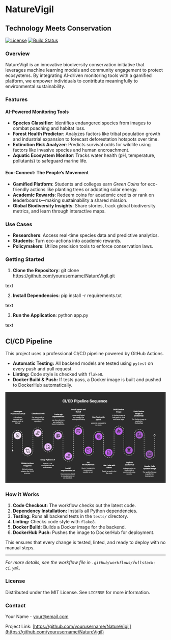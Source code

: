 # NatureVigil
## Technology Meets Conservation

[![License](https://img.shields.io/badge/License-MIT-blue.svg)](https://opensource.org/licenses/MIT)
[![Build Status](https://travis-ci.org/yourusername/NatureVigil.svg?branch=main)](https://travis-ci.org/yourusername/NatureVigil)

### Overview

NatureVigil is an innovative biodiversity conservation initiative that leverages machine learning models and community engagement to protect ecosystems. By integrating AI-driven monitoring tools with a gamified platform, we empower individuals to contribute meaningfully to environmental sustainability.

### Features

#### AI-Powered Monitoring Tools

- **Species Classifier**: Identifies endangered species from images to combat poaching and habitat loss.
- **Forest Health Predictor**: Analyzes factors like tribal population growth and industrial expansion to forecast deforestation hotspots over time.
- **Extinction Risk Analyzer**: Predicts survival odds for wildlife using factors like invasive species and human encroachment.
- **Aquatic Ecosystem Monitor**: Tracks water health (pH, temperature, pollutants) to safeguard marine life.

#### Eco-Connect: The People’s Movement

- **Gamified Platform**: Students and colleges earn *Green Coins* for eco-friendly actions like planting trees or adopting solar energy.
- **Academic Rewards**: Redeem coins for academic credits or rank on leaderboards—making sustainability a shared mission.
- **Global Biodiversity Insights**: Share stories, track global biodiversity metrics, and learn through interactive maps.

### Use Cases

- **Researchers**: Access real-time species data and predictive analytics.
- **Students**: Turn eco-actions into academic rewards.
- **Policymakers**: Utilize precision tools to enforce conservation laws.

### Getting Started

1. **Clone the Repository**:
git clone https://github.com/yourusername/NatureVigil.git

text

2. **Install Dependencies**:
pip install -r requirements.txt

text

3. **Run the Application**:
python app.py

text

## CI/CD Pipeline

This project uses a professional CI/CD pipeline powered by GitHub Actions.

- **Automatic Testing:** All backend models are tested using `pytest` on every push and pull request.
- **Linting:** Code style is checked with `flake8`.
- **Docker Build & Push:** If tests pass, a Docker image is built and pushed to DockerHub automatically.

![CI/CD Pipeline](img/ci-cd.png)

### How it Works

1. **Code Checkout:** The workflow checks out the latest code.
2. **Dependency Installation:** Installs all Python dependencies.
3. **Testing:** Runs all backend tests in the `tests/` directory.
4. **Linting:** Checks code style with `flake8`.
5. **Docker Build:** Builds a Docker image for the backend.
6. **DockerHub Push:** Pushes the image to DockerHub for deployment.

This ensures that every change is tested, linted, and ready to deploy with no manual steps.

---

*For more details, see the workflow file in `.github/workflows/fullstack-ci.yml`.*

### License

Distributed under the MIT License. See `LICENSE` for more information.

### Contact

Your Name - [your@email.com](mailto:your@email.com)

Project Link: [https://github.com/yourusername/NatureVigil](https://github.com/yourusername/NatureVigil)
